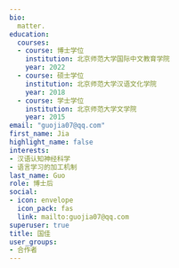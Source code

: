 ```yaml
---
bio: 
  matter.
education:
  courses:
  - course: 博士学位
    institution: 北京师范大学国际中文教育学院
    year: 2022
  - course: 硕士学位
    institution: 北京师范大学汉语文化学院
    year: 2018
  - course: 学士学位
    institution: 北京师范大学文学院
    year: 2015
email: "guojia07@qq.com"
first_name: Jia
highlight_name: false
interests:
- 汉语认知神经科学
- 语言学习的加工机制
last_name: Guo
role: 博士后
social:
- icon: envelope
  icon_pack: fas
  link: mailto:guojia07@qq.com
superuser: true
title: 国佳
user_groups:
- 合作者
---
```

